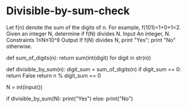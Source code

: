 # Divisible-by-sum-check
Let f(n) denote the sum of the digits of n. For example, f(101)=1+0+1=2. Given an integer N, determine if f(N) divides N. Input An integer, N. Constraints 1≤N≤10^9 Output If f(N) divides N, print "Yes"; print "No" otherwise.

def sum_of_digits(n):
    return sum(int(digit) for digit in str(n))

def divisible_by_sum(n):
    digit_sum = sum_of_digits(n)
    if digit_sum == 0:
        return False
    return n % digit_sum == 0

N = int(input())

if divisible_by_sum(N):
    print("Yes")
else:
    print("No")
